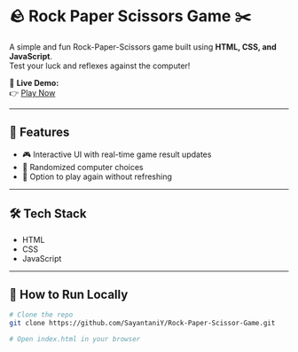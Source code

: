 # 🪨 Rock Paper Scissors Game ✂️

A simple and fun Rock-Paper-Scissors game built using **HTML, CSS, and JavaScript**.  
Test your luck and reflexes against the computer!

🔗 **Live Demo:**  
👉 [Play Now](https://sayantaniy.github.io/Rock-Paper-Scissor-Game/)

---

## 📌 Features
- 🎮 Interactive UI with real-time game result updates  
- 🧠 Randomized computer choices  
- 🔁 Option to play again without refreshing

---

## 🛠️ Tech Stack
- HTML  
- CSS  
- JavaScript 

---

## 🚀 How to Run Locally

```bash
# Clone the repo
git clone https://github.com/SayantaniY/Rock-Paper-Scissor-Game.git

# Open index.html in your browser
